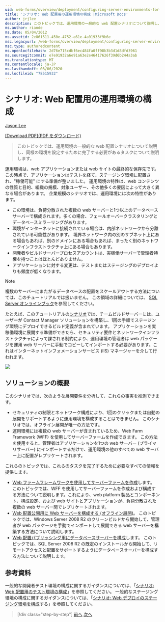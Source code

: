 ```yaml
---
uid: web-forms/overview/deployment/configuring-server-environments-for-web-deployment/scenario-configuring-a-production-environment-for-web-deployment
title: 'シナリオ: Web 配置用の運用環境の構成 |Microsoft Docs'
author: jrjlee
description: このトピックでは、運用環境の一般的な web 配置シナリオについて説明し、同様の手順を実行するために完了する必要のあるタスクについて説明します。
ms.author: riande
ms.date: 05/04/2012
ms.assetid: 2e861511-450e-4752-a61e-4a01933f9b6e
msc.legacyurl: /web-forms/overview/deployment/configuring-server-environments-for-web-deployment/scenario-configuring-a-production-environment-for-web-deployment
msc.type: authoredcontent
ms.openlocfilehash: 2d76e715cdbf6ec484fa0ff98b3b3d1d8dfd3961
ms.sourcegitcommit: e7e91932a6e91a63e2e46417626f39d6b244a3ab
ms.translationtype: MT
ms.contentlocale: ja-JP
ms.lasthandoff: 03/06/2020
ms.locfileid: "78515932"
---
```

# <a name="scenario-configuring-a-production-environment-for-web-deployment"></a>シナリオ: Web 配置用の運用環境の構成

[Jason Lee](https://github.com/jrjlee)

[[Download PDF]\(PDF をダウンロード\)](https://msdnshared.blob.core.windows.net/media/MSDNBlogsFS/prod.evol.blogs.msdn.com/CommunityServer.Blogs.Components.WeblogFiles/00/00/00/63/56/8130.DeployingWebAppsInEnterpriseScenarios.pdf)

> このトピックでは、運用環境の一般的な web 配置シナリオについて説明し、同様の環境を設定するために完了する必要があるタスクについて説明します。

運用環境は、web アプリケーションまたは web サイトの最終的な保存先です。 この時点で、アプリケーションはテストを経て、ステージング環境に配置され、"稼働可能" にする準備が整いました。 運用環境の特性は、web コンテンツの性質と目的、組織の規模、対象ユーザー、その他多くの要因によって大きく異なる場合があります。 企業規模のシナリオでは、運用環境には次の特性があります。

- この環境は、負荷分散された複数の web サーバーと1つ以上のデータベースサーバーで構成されます。多くの場合、フェールオーバークラスタリングとデータベースミラーリングがあります。
- 環境がインターネットに接続されている場合は、内部ネットワークから分離されている可能性があります。 境界ネットワーク内の別のサブネット上にある場合もあれば、別のドメインにある場合もあれば、まったく別のネットワークインフラストラクチャ上にある場合もあります。
- 開発者やビルドサーバープロセスアカウントは、実稼働サーバーで管理者特権を持つことはほとんどありません。
- アプリケーションに対する変更は、テストまたはステージングのデプロイよりも頻度が低くなります。

> [!NOTE]
> 複数のサーバーにまたがるデータベースの配置をスケールアウトする方法については、このチュートリアルでは扱いません。 この領域の詳細については、 [SQL Server オンラインブック](https://technet.microsoft.com/library/ms130214.aspx)を参照してください。

たとえば、このチュートリアルの[シナリオ](../deploying-web-applications-in-enterprise-scenarios/enterprise-web-deployment-scenario-overview.md)では、チームビルドサーバーには、ユーザーが Contact Manager ソリューションを構築し、1回の手順でステージング環境にデプロイできるビルド定義が含まれています。 アプリケーションを実稼働環境に展開する準備ができたら、セキュリティ要件とネットワークインフラストラクチャによって課される制約により、運用環境の管理者は web パッケージを運用 web サーバーに手動でコピーしてインポートする必要があります。これはインターネットインフォメーションサービス (IIS) マネージャーを介して行われます。

![](scenario-configuring-a-production-environment-for-web-deployment/_static/image1.png)

## <a name="solution-overview"></a>ソリューションの概要

このシナリオでは、次のような展開要件を分析して、これらの事実を推測できます。

- セキュリティの制限とネットワーク構成により、1回のクリックまたは自動の展開をサポートするように運用環境を構成することはできません。 このシナリオでは、オフライン展開が唯一の方法です。
- 運用環境には複数の web サーバーが含まれているため、Web Farm Framework (WFF) を使用してサーバーファームを作成できます。 この方法を使用すると、管理者はアプリケーションを1つの web サーバー (プライマリサーバー) にインポートするだけで、運用環境の他のすべての web サーバー上に配置がレプリケートされます。

これらのトピックでは、これらのタスクを完了するために必要なすべての情報を提供します。

- [Web ファームフレームワークを使用してサーバーファームを作成](configuring-a-database-server-for-web-deploy-publishing.md)します。 このトピックでは、WFF を使用してサーバーファームを作成および構成する方法について説明します。これにより、web platform 製品とコンポーネント、構成設定、および web サイトとアプリケーションが、負荷分散された複数の web サーバー間でレプリケートされます。
- [Web 配置公開用に Web サーバーを構成する (オフライン展開)](configuring-a-web-server-for-web-deploy-publishing-offline-deployment.md)。 このトピックでは、Windows Server 2008 R2 のクリーンビルドから開始して、管理者が web パッケージを手動でインポートして展開できる web サーバーを構築する方法について説明します。
- [Web 配置パブリッシング用にデータベースサーバーを構成](configuring-a-database-server-for-web-deploy-publishing.md)します。 このトピックでは、SQL Server 2008 R2 の既定のインストールから開始して、リモートアクセスと配置をサポートするようにデータベースサーバーを構成する方法について説明します。

## <a name="further-reading"></a>参考資料

一般的な開発者テスト環境の構成に関するガイダンスについては、「[シナリオ: Web 配置用のテスト環境の構成](scenario-configuring-a-test-environment-for-web-deployment.md)」を参照してください。 一般的なステージング環境の構成に関するガイダンスについては、「[シナリオ: Web デプロイのステージング環境を構成](scenario-configuring-a-staging-environment-for-web-deployment.md)する」を参照してください。

> [!div class="step-by-step"]
> [前へ](scenario-configuring-a-staging-environment-for-web-deployment.md)
> [次へ](configuring-a-web-server-for-web-deploy-publishing-remote-agent.md)
